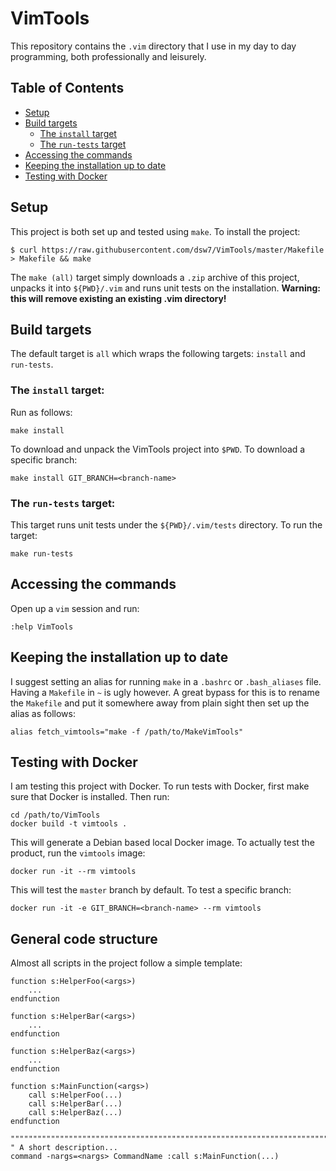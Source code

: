 # VimTools
This repository contains the `.vim` directory that I use in my day to day programming, both professionally and leisurely.
## Table of Contents
- [Setup](#setup)
- [Build targets](#build-targets)
  - [The `install` target](#the-install-target)
  - [The `run-tests` target](#the-run-tests-target)
- [Accessing the commands](#accessing-the-commands)
- [Keeping the installation up to date](#keeping-the-installation-up-to-date)
- [Testing with Docker](#testing-with-docker)
## Setup
This project is both set up and tested using `make`. To install the project:
```
$ curl https://raw.githubusercontent.com/dsw7/VimTools/master/Makefile > Makefile && make
```
The `make (all)` target simply downloads a `.zip` archive of this project, unpacks it into `${PWD}/.vim` and runs unit tests on the installation. **Warning: this will remove existing an existing .vim directory!**
## Build targets
The default target is `all` which wraps the following targets: `install` and `run-tests`.
### The `install` target:
Run as follows:
```
make install
```
To download and unpack the VimTools project into `$PWD`. To download a specific branch:
```
make install GIT_BRANCH=<branch-name>
```
### The `run-tests` target:
This target runs unit tests under the `${PWD}/.vim/tests` directory. To run the target:
```
make run-tests
```
## Accessing the commands
Open up a `vim` session and run:
```
:help VimTools
```
## Keeping the installation up to date
I suggest setting an alias for running `make` in a `.bashrc` or `.bash_aliases` file. Having a `Makefile` in `~` is ugly however. A great bypass for this is to rename the `Makefile` and put it somewhere away from plain sight then set up the alias as follows:
```
alias fetch_vimtools="make -f /path/to/MakeVimTools"
```
## Testing with Docker
I am testing this project with Docker. To run tests with Docker, first make sure that Docker is installed. Then run:
```
cd /path/to/VimTools
docker build -t vimtools .
```
This will generate a Debian based local Docker image. To actually test the product, run the `vimtools` image:
```
docker run -it --rm vimtools
```
This will test the `master` branch by default. To test a specific branch:
```
docker run -it -e GIT_BRANCH=<branch-name> --rm vimtools
```
## General code structure
Almost all scripts in the project follow a simple template:
```
function s:HelperFoo(<args>)
    ...
endfunction

function s:HelperBar(<args>)
    ...
endfunction

function s:HelperBaz(<args>)
    ...
endfunction

function s:MainFunction(<args>)
    call s:HelperFoo(...)
    call s:HelperBar(...)
    call s:HelperBaz(...)
endfunction

""""""""""""""""""""""""""""""""""""""""""""""""""""""""""""""""""""""""""""""""
" A short description...
command -nargs=<nargs> CommandName :call s:MainFunction(...)
```
